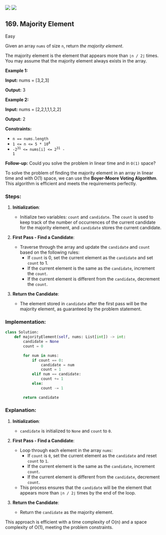 [![](https://img.shields.io/github/stars/javadev/LeetCode-in-All?label=Stars&style=flat-square)](https://github.com/javadev/LeetCode-in-All)
[![](https://img.shields.io/github/forks/javadev/LeetCode-in-All?label=Fork%20me%20on%20GitHub%20&style=flat-square)](https://github.com/javadev/LeetCode-in-All/fork)

## 169\. Majority Element

Easy

Given an array `nums` of size `n`, return _the majority element_.

The majority element is the element that appears more than `⌊n / 2⌋` times. You may assume that the majority element always exists in the array.

**Example 1:**

**Input:** nums = [3,2,3]

**Output:** 3 

**Example 2:**

**Input:** nums = [2,2,1,1,1,2,2]

**Output:** 2 

**Constraints:**

*   `n == nums.length`
*   <code>1 <= n <= 5 * 10<sup>4</sup></code>
*   <code>-2<sup>31</sup> <= nums[i] <= 2<sup>31</sup> - 1</code>

**Follow-up:** Could you solve the problem in linear time and in `O(1)` space?

To solve the problem of finding the majority element in an array in linear time and with O(1) space, we can use the **Boyer-Moore Voting Algorithm**. This algorithm is efficient and meets the requirements perfectly.

### Steps:

1. **Initialization**:
   - Initialize two variables: `count` and `candidate`. The `count` is used to keep track of the number of occurrences of the current candidate for the majority element, and `candidate` stores the current candidate.

2. **First Pass - Find a Candidate**:
   - Traverse through the array and update the `candidate` and `count` based on the following rules:
     - If `count` is 0, set the current element as the `candidate` and set `count` to 1.
     - If the current element is the same as the `candidate`, increment the `count`.
     - If the current element is different from the `candidate`, decrement the `count`.

3. **Return the Candidate**:
   - The element stored in `candidate` after the first pass will be the majority element, as guaranteed by the problem statement.

### Implementation:

```python
class Solution:
    def majorityElement(self, nums: List[int]) -> int:
        candidate = None
        count = 0
        
        for num in nums:
            if count == 0:
                candidate = num
                count = 1
            elif num == candidate:
                count += 1
            else:
                count -= 1
                
        return candidate
```

### Explanation:

1. **Initialization**:
   - `candidate` is initialized to `None` and `count` to `0`.

2. **First Pass - Find a Candidate**:
   - Loop through each element in the array `nums`:
     - If `count` is `0`, set the current element as the `candidate` and reset `count` to `1`.
     - If the current element is the same as the `candidate`, increment `count`.
     - If the current element is different from the `candidate`, decrement `count`.
   - This process ensures that the `candidate` will be the element that appears more than `⌊n / 2⌋` times by the end of the loop.

3. **Return the Candidate**:
   - Return the `candidate` as the majority element.

This approach is efficient with a time complexity of O(n) and a space complexity of O(1), meeting the problem constraints.